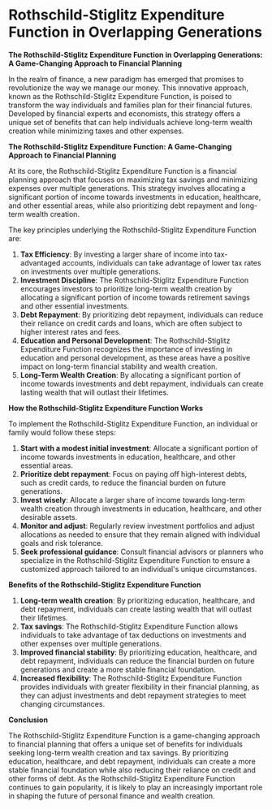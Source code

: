 # Rothschild-Stiglitz Expenditure Function in Overlapping Generations

**The Rothschild-Stiglitz Expenditure Function in Overlapping Generations: A Game-Changing Approach to Financial Planning**

In the realm of finance, a new paradigm has emerged that promises to revolutionize the way we manage our money. This innovative approach, known as the Rothschild-Stiglitz Expenditure Function, is poised to transform the way individuals and families plan for their financial futures. Developed by financial experts and economists, this strategy offers a unique set of benefits that can help individuals achieve long-term wealth creation while minimizing taxes and other expenses.

**The Rothschild-Stiglitz Expenditure Function: A Game-Changing Approach to Financial Planning**

At its core, the Rothschild-Stiglitz Expenditure Function is a financial planning approach that focuses on maximizing tax savings and minimizing expenses over multiple generations. This strategy involves allocating a significant portion of income towards investments in education, healthcare, and other essential areas, while also prioritizing debt repayment and long-term wealth creation.

The key principles underlying the Rothschild-Stiglitz Expenditure Function are:

1. **Tax Efficiency**: By investing a larger share of income into tax-advantaged accounts, individuals can take advantage of lower tax rates on investments over multiple generations.
2. **Investment Discipline**: The Rothschild-Stiglitz Expenditure Function encourages investors to prioritize long-term wealth creation by allocating a significant portion of income towards retirement savings and other essential investments.
3. **Debt Repayment**: By prioritizing debt repayment, individuals can reduce their reliance on credit cards and loans, which are often subject to higher interest rates and fees.
4. **Education and Personal Development**: The Rothschild-Stiglitz Expenditure Function recognizes the importance of investing in education and personal development, as these areas have a positive impact on long-term financial stability and wealth creation.
5. **Long-Term Wealth Creation**: By allocating a significant portion of income towards investments and debt repayment, individuals can create lasting wealth that will outlast their lifetimes.

**How the Rothschild-Stiglitz Expenditure Function Works**

To implement the Rothschild-Stiglitz Expenditure Function, an individual or family would follow these steps:

1. **Start with a modest initial investment**: Allocate a significant portion of income towards investments in education, healthcare, and other essential areas.
2. **Prioritize debt repayment**: Focus on paying off high-interest debts, such as credit cards, to reduce the financial burden on future generations.
3. **Invest wisely**: Allocate a larger share of income towards long-term wealth creation through investments in education, healthcare, and other desirable assets.
4. **Monitor and adjust**: Regularly review investment portfolios and adjust allocations as needed to ensure that they remain aligned with individual goals and risk tolerance.
5. **Seek professional guidance**: Consult financial advisors or planners who specialize in the Rothschild-Stiglitz Expenditure Function to ensure a customized approach tailored to an individual's unique circumstances.

**Benefits of the Rothschild-Stiglitz Expenditure Function**

1. **Long-term wealth creation**: By prioritizing education, healthcare, and debt repayment, individuals can create lasting wealth that will outlast their lifetimes.
2. **Tax savings**: The Rothschild-Stiglitz Expenditure Function allows individuals to take advantage of tax deductions on investments and other expenses over multiple generations.
3. **Improved financial stability**: By prioritizing education, healthcare, and debt repayment, individuals can reduce the financial burden on future generations and create a more stable financial foundation.
4. **Increased flexibility**: The Rothschild-Stiglitz Expenditure Function provides individuals with greater flexibility in their financial planning, as they can adjust investments and debt repayment strategies to meet changing circumstances.

**Conclusion**

The Rothschild-Stiglitz Expenditure Function is a game-changing approach to financial planning that offers a unique set of benefits for individuals seeking long-term wealth creation and tax savings. By prioritizing education, healthcare, and debt repayment, individuals can create a more stable financial foundation while also reducing their reliance on credit and other forms of debt. As the Rothschild-Stiglitz Expenditure Function continues to gain popularity, it is likely to play an increasingly important role in shaping the future of personal finance and wealth creation.
